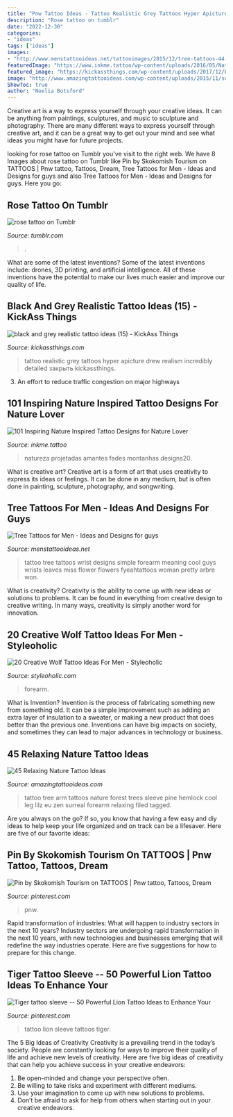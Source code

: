 ```yaml
---
title: "Pnw Tattoo Ideas - Tattoo Realistic Grey Tattoos Hyper Apicture Drew Realism Incredibly Detailed закрыть Kickassthings"
description: "Rose tattoo on tumblr"
date: "2022-12-30"
categories:
- "ideas"
tags: ["ideas"]
images:
- "http://www.menstattooideas.net/tattooimages/2015/12/tree-tattoos-44.jpg"
featuredImage: "https://www.inkme.tattoo/wp-content/uploads/2016/05/Nature-Inspired-tattoo-designs20.jpg?x79615"
featured_image: "https://kickassthings.com/wp-content/uploads/2017/12/black-and-grey-realistic-tattoo-ideas-15-1.jpg"
image: "http://www.amazingtattooideas.com/wp-content/uploads/2015/11/surreal-tree-arm-tattoo.jpg"
ShowToc: true
author: "Noelia Botsford"
---
```



Creative art is a way to express yourself through your creative ideas. It can be anything from paintings, sculptures, and music to sculpture and photography. There are many different ways to express yourself through creative art, and it can be a great way to get out your mind and see what ideas you might have for future projects.

	

		
looking for rose tattoo on Tumblr you've visit to the right web. We have 8 Images about rose tattoo on Tumblr like Pin by Skokomish Tourism on TATTOOS | Pnw tattoo, Tattoos, Dream, Tree Tattoos for Men - Ideas and Designs for guys and also Tree Tattoos for Men - Ideas and Designs for guys. Here you go:
		
    
## Rose Tattoo On Tumblr

<img loading=lazy src="https://68.media.tumblr.com/c8d2a10eda144764834a6fde2ee5b74a/tumblr_o5niqcBYCG1ukknfjo1_500.jpg" onerror="this.onerror=null;this.src='https://tse1.mm.bing.net/th?id=OIP.V-3utQVDHvJUBvjTevtCPQHaJ4&amp;pid=15.1';" alt="rose tattoo on Tumblr">

_Source: tumblr.com_

>. 

	

What are some of the latest inventions?
Some of the latest inventions include: drones, 3D printing, and artificial intelligence. All of these inventions have the potential to make our lives much easier and improve our quality of life.

    
## Black And Grey Realistic Tattoo Ideas (15) - KickAss Things

<img loading=lazy src="https://kickassthings.com/wp-content/uploads/2017/12/black-and-grey-realistic-tattoo-ideas-15-1.jpg" onerror="this.onerror=null;this.src='https://tse4.mm.bing.net/th?id=OIP.V5pjEH3Q1P0PwpNqkJc_TQHaHa&amp;pid=15.1';" alt="black and grey realistic tattoo ideas (15) - KickAss Things">

_Source: kickassthings.com_

>tattoo realistic grey tattoos hyper apicture drew realism incredibly detailed закрыть kickassthings. 

	

3. An effort to reduce traffic congestion on major highways 

    
## 101 Inspiring Nature Inspired Tattoo Designs For Nature Lover

<img loading=lazy src="https://www.inkme.tattoo/wp-content/uploads/2016/05/Nature-Inspired-tattoo-designs20.jpg?x79615" onerror="this.onerror=null;this.src='https://tse1.mm.bing.net/th?id=OIP.v9Rf1n8oluSbl1xxkstSDwHaHa&amp;pid=15.1';" alt="101 Inspiring Nature Inspired Tattoo Designs for Nature Lover">

_Source: inkme.tattoo_

>natureza projetadas amantes fades montanhas designs20. 

	

What is creative art?
Creative art is a form of art that uses creativity to express its ideas or feelings. It can be done in any medium, but is often done in painting, sculpture, photography, and songwriting.

    
## Tree Tattoos For Men - Ideas And Designs For Guys

<img loading=lazy src="http://www.menstattooideas.net/tattooimages/2015/12/tree-tattoos-44.jpg" onerror="this.onerror=null;this.src='https://tse2.mm.bing.net/th?id=OIP.iJbimxHAoKL2V1p2MJIMeQAAAA&amp;pid=15.1';" alt="Tree Tattoos for Men - Ideas and Designs for guys">

_Source: menstattooideas.net_

>tattoo tree tattoos wrist designs simple forearm meaning cool guys wrists leaves miss flower flowers fyeahtattoos woman pretty arbre won. 

	

What is creativity?
Creativity is the ability to come up with new ideas or solutions to problems. It can be found in everything from creative design to creative writing. In many ways, creativity is simply another word for innovation.

    
## 20 Creative Wolf Tattoo Ideas For Men - Styleoholic

<img loading=lazy src="https://i.styleoholic.com/2017/07/Wolf-tattoo-on-the-forearm.jpg" onerror="this.onerror=null;this.src='https://tse2.mm.bing.net/th?id=OIP.phD8Stri-UdUNKsdcjIFjQHaIv&amp;pid=15.1';" alt="20 Creative Wolf Tattoo Ideas For Men - Styleoholic">

_Source: styleoholic.com_

>forearm. 

	

What is Invention?
Invention is the process of fabricating something new from something old. It can be a simple improvement such as adding an extra layer of insulation to a sweater, or making a new product that does better than the previous one. Inventions can have big impacts on society, and sometimes they can lead to major advances in technology or business.

    
## 45 Relaxing Nature Tattoo Ideas

<img loading=lazy src="http://www.amazingtattooideas.com/wp-content/uploads/2015/11/surreal-tree-arm-tattoo.jpg" onerror="this.onerror=null;this.src='https://tse3.mm.bing.net/th?id=OIP.vTEJvRDYlxLqW75picbYxQHaLH&amp;pid=15.1';" alt="45 Relaxing Nature Tattoo Ideas">

_Source: amazingtattooideas.com_

>tattoo tree arm tattoos nature forest trees sleeve pine hemlock cool leg lilz eu zen surreal forearm relaxing filed tagged. 

	

Are you always on the go? If so, you know that having a few easy and diy ideas to help keep your life organized and on track can be a lifesaver. Here are five of our favorite ideas: 

    
## Pin By Skokomish Tourism On TATTOOS | Pnw Tattoo, Tattoos, Dream

<img loading=lazy src="https://i.pinimg.com/736x/01/3c/ff/013cff4c4b17d842a1d7b1717f9ef0a6.jpg" onerror="this.onerror=null;this.src='https://tse1.mm.bing.net/th?id=OIP.CzKvH0E84atp3zye7yIirgHaHa&amp;pid=15.1';" alt="Pin by Skokomish Tourism on TATTOOS | Pnw tattoo, Tattoos, Dream">

_Source: pinterest.com_

>pnw. 

	

Rapid transformation of industries: What will happen to industry sectors in the next 10 years?
Industry sectors are undergoing rapid transformation in the next 10 years, with new technologies and businesses emerging that will redefine the way industries operate. Here are five suggestions for how to prepare for this change.

    
## Tiger Tattoo Sleeve -- 50 Powerful Lion Tattoo Ideas To Enhance Your

<img loading=lazy src="https://i.pinimg.com/736x/a2/91/9a/a2919a3a7b374319d817f4a6dd72475b.jpg" onerror="this.onerror=null;this.src='https://tse3.mm.bing.net/th?id=OIP.WsWfdWnZupnbJtdwsjrA-QHaJV&amp;pid=15.1';" alt="Tiger tattoo sleeve -- 50 Powerful Lion Tattoo Ideas to Enhance Your">

_Source: pinterest.com_

>tattoo lion sleeve tattoos tiger. 

	

The 5 Big Ideas of Creativity
Creativity is a prevailing trend in the today’s society. People are constantly looking for ways to improve their quality of life and achieve new levels of creativity. Here are five big ideas of creativity that can help you achieve success in your creative endeavors: 
1. Be open-minded and change your perspective often.
2. Be willing to take risks and experiment with different mediums.
3. Use your imagination to come up with new solutions to problems.
4. Don’t be afraid to ask for help from others when starting out in your creative endeavors.

